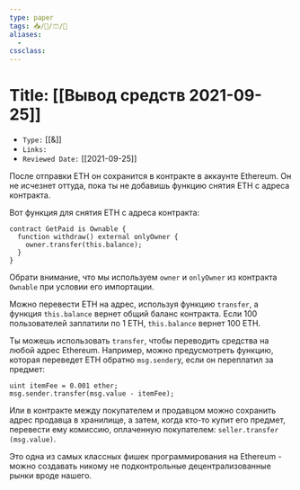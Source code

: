 ```yaml
---
type: paper
tags: 📥️/📜️/🩳/🗿
aliases:
  - 
cssclass: 
---
```




# Title: **[[Вывод средств 2021-09-25]]**
- `Type:` [[&]]
- `Links:`
- `Reviewed Date:` [[2021-09-25]]

После отправки ETH он сохранится в контракте в аккаунте Ethereum. Он не исчезнет оттуда, пока ты не добавишь функцию снятия ETH с адреса контракта.

Вот функция для снятия ETH с адреса контракта:

```solidity
contract GetPaid is Ownable {
  function withdraw() external onlyOwner {
    owner.transfer(this.balance);
  }
}
```

Обрати внимание, что мы используем `owner` и `onlyOwner` из контракта `Ownable` при условии его импортации.

Можно перевести ETH на адрес, используя функцию `transfer`, а функция `this.balance` вернет общий баланс контракта. Если 100 пользователей заплатили по 1 ETH, `this.balance` вернет 100 ETH.

Ты можешь использовать `transfer`, чтобы переводить средства на любой адрес Ethereum. Например, можно предусмотреть функцию, которая переведет ETH обратно `msg.sender`у, если он переплатил за предмет:

```solidity
uint itemFee = 0.001 ether;
msg.sender.transfer(msg.value - itemFee);
```

Или в контракте между покупателем и продавцом можно сохранить адрес продавца в хранилище, а затем, когда кто-то купит его предмет, перевести ему комиссию, оплаченную покупателем: `seller.transfer (msg.value)`.

Это одна из самых классных фишек программирования на Ethereum - можно создавать никому не подконтрольные децентрализованные рынки вроде нашего.